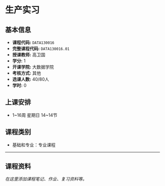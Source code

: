 # 生产实习

## 基本信息

- **课程代码:** `DATA130016`
- **完整课程代码:** `DATA130016.01`
- **授课教师:** 高卫国
- **学分:** 1
- **开课学院:** 大数据学院
- **考核方式:** 其他
- **选课人数:** 40/80人
- **学时:** 0

## 上课安排

- 1~16周 星期日 14~14节

## 课程类别

- 基础和专业：专业课程

---

## 课程资料

*在这里添加课程笔记、作业、复习资料等。* 